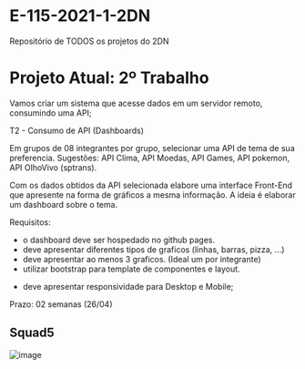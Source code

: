 # E-115-2021-1-2DN
Repositório de TODOS os projetos do 2DN

# Projeto Atual: 2º Trabalho
Vamos criar um sistema que acesse dados em um servidor remoto, consumindo uma API;

T2 - Consumo de API (Dashboards)

Em grupos de 08 integrantes por grupo, selecionar uma API de tema de sua preferencia. Sugestões: API Clima, API Moedas, API Games, API pokemon, API OlhoVivo (sptrans).

Com os dados obtidos da API selecionada elabore uma interface Front-End que apresente na forma de gráficos a mesma informação. A ideia é elaborar um dashboard sobre o tema.

Requisitos:
- o dashboard deve ser hospedado no github pages.
- deve apresentar diferentes tipos de graficos (linhas, barras, pizza, ...)
- deve apresentar ao menos 3 graficos. (Ideal um por integrante)
- utilizar bootstrap para template de componentes e layout.
* deve apresentar responsividade para Desktop e Mobile;

Prazo: 02 semanas (26/04)

## Squad5
![image](https://user-images.githubusercontent.com/19345272/114796631-da06c080-9d67-11eb-93e6-0556e8b9a377.png)
